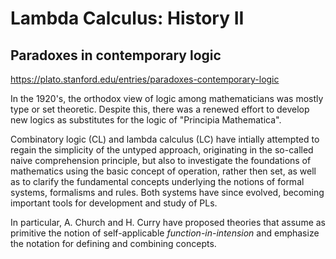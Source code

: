 # Lambda Calculus: History II

## Paradoxes in contemporary logic

https://plato.stanford.edu/entries/paradoxes-contemporary-logic


In the 1920's, the orthodox view of logic among mathematicians was mostly type or set theoretic. Despite this, there was a renewed effort to develop new logics as substitutes for the logic of "Principia Mathematica".

Combinatory logic (CL) and lambda calculus (LC) have intially attempted to regain the simplicity of the untyped approach, originating in the so-called naive comprehension principle, but also to investigate the foundations of mathematics using the basic concept of operation, rather then set, as well as to clarify the fundamental concepts underlying the notions of formal systems, formalisms and rules. Both systems have since evolved, becoming important tools for development and study of PLs.

In particular, A. Church and H. Curry have proposed theories that assume as primitive the notion of self-applicable *function-in-intension* and emphasize the notation for defining and combining concepts.
